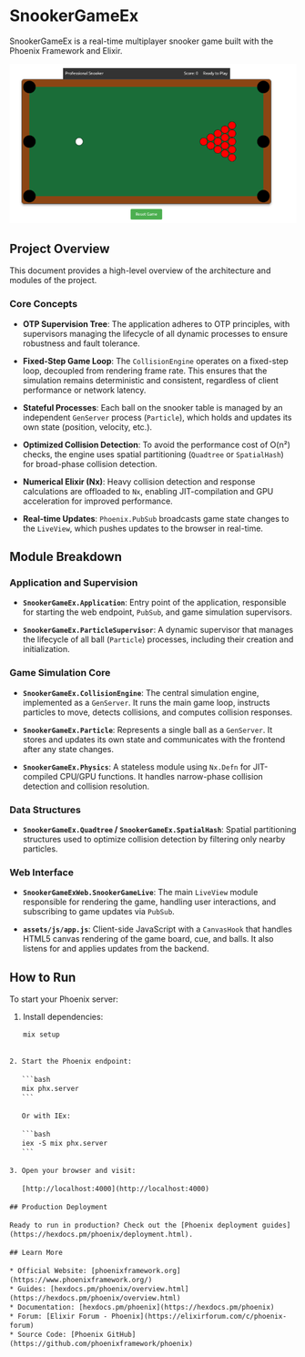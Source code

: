 
# SnookerGameEx

SnookerGameEx is a real-time multiplayer snooker game built with the Phoenix Framework and Elixir.


![Snooker Game](./screenshot.png)


## Project Overview

This document provides a high-level overview of the architecture and modules of the project.

### Core Concepts

- **OTP Supervision Tree**: The application adheres to OTP principles, with supervisors managing the lifecycle of all dynamic processes to ensure robustness and fault tolerance.

- **Fixed-Step Game Loop**: The `CollisionEngine` operates on a fixed-step loop, decoupled from rendering frame rate. This ensures that the simulation remains deterministic and consistent, regardless of client performance or network latency.

- **Stateful Processes**: Each ball on the snooker table is managed by an independent `GenServer` process (`Particle`), which holds and updates its own state (position, velocity, etc.).

- **Optimized Collision Detection**: To avoid the performance cost of O(n²) checks, the engine uses spatial partitioning (`Quadtree` or `SpatialHash`) for broad-phase collision detection.

- **Numerical Elixir (Nx)**: Heavy collision detection and response calculations are offloaded to `Nx`, enabling JIT-compilation and GPU acceleration for improved performance.

- **Real-time Updates**: `Phoenix.PubSub` broadcasts game state changes to the `LiveView`, which pushes updates to the browser in real-time.

## Module Breakdown

### Application and Supervision

- **`SnookerGameEx.Application`**: Entry point of the application, responsible for starting the web endpoint, `PubSub`, and game simulation supervisors.

- **`SnookerGameEx.ParticleSupervisor`**: A dynamic supervisor that manages the lifecycle of all ball (`Particle`) processes, including their creation and initialization.

### Game Simulation Core

- **`SnookerGameEx.CollisionEngine`**: The central simulation engine, implemented as a `GenServer`. It runs the main game loop, instructs particles to move, detects collisions, and computes collision responses.

- **`SnookerGameEx.Particle`**: Represents a single ball as a `GenServer`. It stores and updates its own state and communicates with the frontend after any state changes.

- **`SnookerGameEx.Physics`**: A stateless module using `Nx.Defn` for JIT-compiled CPU/GPU functions. It handles narrow-phase collision detection and collision resolution.

### Data Structures

- **`SnookerGameEx.Quadtree` / `SnookerGameEx.SpatialHash`**: Spatial partitioning structures used to optimize collision detection by filtering only nearby particles.

### Web Interface

- **`SnookerGameExWeb.SnookerGameLive`**: The main `LiveView` module responsible for rendering the game, handling user interactions, and subscribing to game updates via `PubSub`.

- **`assets/js/app.js`**: Client-side JavaScript with a `CanvasHook` that handles HTML5 canvas rendering of the game board, cue, and balls. It also listens for and applies updates from the backend.

## How to Run

To start your Phoenix server:

1. Install dependencies:

   ```bash
   mix setup
````

2. Start the Phoenix endpoint:

   ```bash
   mix phx.server
   ```

   Or with IEx:

   ```bash
   iex -S mix phx.server
   ```

3. Open your browser and visit:

   [http://localhost:4000](http://localhost:4000)

## Production Deployment

Ready to run in production? Check out the [Phoenix deployment guides](https://hexdocs.pm/phoenix/deployment.html).

## Learn More

* Official Website: [phoenixframework.org](https://www.phoenixframework.org/)
* Guides: [hexdocs.pm/phoenix/overview.html](https://hexdocs.pm/phoenix/overview.html)
* Documentation: [hexdocs.pm/phoenix](https://hexdocs.pm/phoenix)
* Forum: [Elixir Forum - Phoenix](https://elixirforum.com/c/phoenix-forum)
* Source Code: [Phoenix GitHub](https://github.com/phoenixframework/phoenix)

